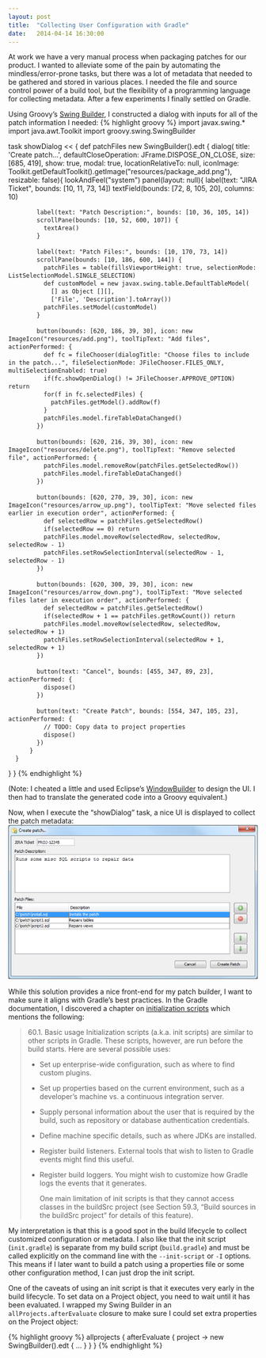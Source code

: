 ```yaml
---
layout: post
title:  "Collecting User Configuration with Gradle"
date:   2014-04-14 16:30:00
---
```


At work we have a very manual process when packaging patches for our product. I wanted to alleviate some of the pain by automating the mindless/error-prone tasks, but there was a lot of metadata that needed to be gathered and stored in various places. I needed the file and source control power of a build tool, but the flexibility of a programming language for collecting metadata. After a few experiments I finally settled on Gradle.

Using Groovy’s [Swing Builder][1], I constructed a dialog with inputs for all of the patch information I needed:
{% highlight groovy %}
import javax.swing.*
import java.awt.Toolkit
import groovy.swing.SwingBuilder

task showDialog << {
  def patchFiles
  new SwingBuilder().edt {
      dialog(
        title:                 'Create patch...',
        defaultCloseOperation: JFrame.DISPOSE_ON_CLOSE,
        size:                  [685, 419],
        show:                  true,
        modal:                 true,
        locationRelativeTo:    null,
        iconImage:             Toolkit.getDefaultToolkit().getImage("resources/package_add.png"),
        resizable:             false){
          lookAndFeel("system")
          panel(layout: null){
            label(text: "JIRA Ticket", bounds: [10, 11, 73, 14])
            textField(bounds: [72, 8, 105, 20], columns: 10)

            label(text: "Patch Description:", bounds: [10, 36, 105, 14])
            scrollPane(bounds: [10, 52, 600, 107]) {
              textArea()
            }

            label(text: "Patch Files:", bounds: [10, 170, 73, 14])
            scrollPane(bounds: [10, 186, 600, 144]) {
              patchFiles = table(fillsViewportHeight: true, selectionMode: ListSelectionModel.SINGLE_SELECTION)
              def customModel = new javax.swing.table.DefaultTableModel(
                [] as Object [][],
                ['File', 'Description'].toArray())
              patchFiles.setModel(customModel)
            }

            button(bounds: [620, 186, 39, 30], icon: new ImageIcon("resources/add.png"), toolTipText: "Add files", actionPerformed: {
              def fc = fileChooser(dialogTitle: "Choose files to include in the patch...", fileSelectionMode: JFileChooser.FILES_ONLY, multiSelectionEnabled: true)
              if(fc.showOpenDialog() != JFileChooser.APPROVE_OPTION) return
              for(f in fc.selectedFiles) {
                patchFiles.getModel().addRow(f)
              }
              patchFiles.model.fireTableDataChanged()
            })

            button(bounds: [620, 216, 39, 30], icon: new ImageIcon("resources/delete.png"), toolTipText: "Remove selected file", actionPerformed: {
              patchFiles.model.removeRow(patchFiles.getSelectedRow())
              patchFiles.model.fireTableDataChanged()
            })

            button(bounds: [620, 270, 39, 30], icon: new ImageIcon("resources/arrow_up.png"), toolTipText: "Move selected files earlier in execution order", actionPerformed: {
              def selectedRow = patchFiles.getSelectedRow()
              if(selectedRow == 0) return
              patchFiles.model.moveRow(selectedRow, selectedRow, selectedRow - 1)
              patchFiles.setRowSelectionInterval(selectedRow - 1, selectedRow - 1)
            })

            button(bounds: [620, 300, 39, 30], icon: new ImageIcon("resources/arrow_down.png"), toolTipText: "Move selected files later in execution order", actionPerformed: {
              def selectedRow = patchFiles.getSelectedRow()
              if(selectedRow + 1 == patchFiles.getRowCount()) return
              patchFiles.model.moveRow(selectedRow, selectedRow, selectedRow + 1)
              patchFiles.setRowSelectionInterval(selectedRow + 1, selectedRow + 1)
            })

            button(text: "Cancel", bounds: [455, 347, 89, 23], actionPerformed: {
              dispose()
            })

            button(text: "Create Patch", bounds: [554, 347, 105, 23], actionPerformed: {
              // TODO: Copy data to project properties
              dispose()
            })
          }
      }
  }
}
{% endhighlight %}

(Note: I cheated a little and used Eclipse’s [WindowBuilder][2] to design the UI. I then had to translate the generated code into a Groovy equivalent.)

Now, when I execute the “showDialog” task, a nice UI is displayed to collect the patch metadata:
![A simple patch UI built using Groovy’s Swing Builder.](/assets/screenshot.png)

While this solution provides a nice front-end for my patch builder, I want to make sure it aligns with Gradle’s best practices. In the Gradle documentation, I discovered a chapter on [initialization scripts][3] which mentions the following:

> 60.1. Basic usage
>   Initialization scripts (a.k.a. init scripts) are similar to other scripts in Gradle. These scripts, however, are run before the build starts. Here are several possible uses:
>
> * Set up enterprise-wide configuration, such as where to find custom plugins.
> * Set up properties based on the current environment, such as a developer’s machine vs. a continuous integration server.
> * Supply personal information about the user that is required by the build, such as repository or database authentication credentials.
> * Define machine specific details, such as where JDKs are installed.
> * Register build listeners. External tools that wish to listen to Gradle events might find this useful.
> * Register build loggers. You might wish to customize how Gradle logs the events that it generates.
>
>   One main limitation of init scripts is that they cannot access classes in the buildSrc project (see Section 59.3, “Build sources in the buildSrc project” for details of this feature).

My interpretation is that this is a good spot in the build lifecycle to collect customized configuration or metadata. I also like that the init script (`init.gradle`) is separate from my build script (`build.gradle`) and must be called explicitly on the command line with the `--init-script` or `-I` options. This means if I later want to build a patch using a properties file or some other configuration method, I can just drop the init script.

One of the caveats of using an init script is that it executes very early in the build lifecycle. To set data on a Project object, you need to wait until it has been evaluated. I wrapped my Swing Builder in an `allProjects.afterEvaluate` closure to make sure I could set extra properties on the Project object:

{% highlight groovy %}
allprojects {
  afterEvaluate { project ->
    new SwingBuilder().edt { ... }
  }
}
{% endhighlight %}

[1]: http://groovy.codehaus.org/Swing+Builder
[2]: http://www.eclipse.org/windowbuilder/
[3]: http://www.gradle.org/docs/current/userguide/init_scripts.html
